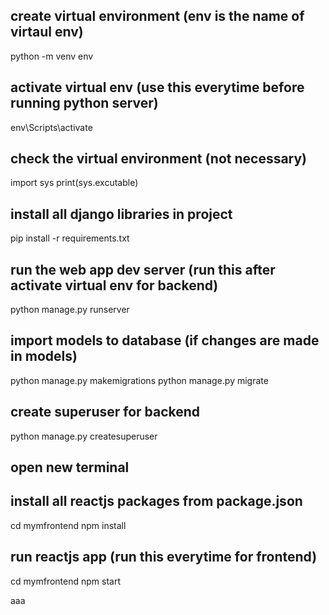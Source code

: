 ## create virtual environment (env is the name of virtaul env)
python -m venv env

## activate virtual env (use this everytime before running python server)
env\Scripts\activate 

## check the virtual environment (not necessary)
import sys
print(sys.excutable)

## install all django libraries in project 
pip install -r requirements.txt

## run the web app dev server (run this after activate virtual env for backend)
python manage.py runserver

## import models to database (if changes are made in models)
python manage.py makemigrations
python manage.py migrate

## create superuser for backend
python manage.py createsuperuser

## open new terminal
## install all reactjs packages from package.json
cd mymfrontend
npm install 

## run reactjs app (run this everytime for frontend)
cd mymfrontend
npm start

aaa